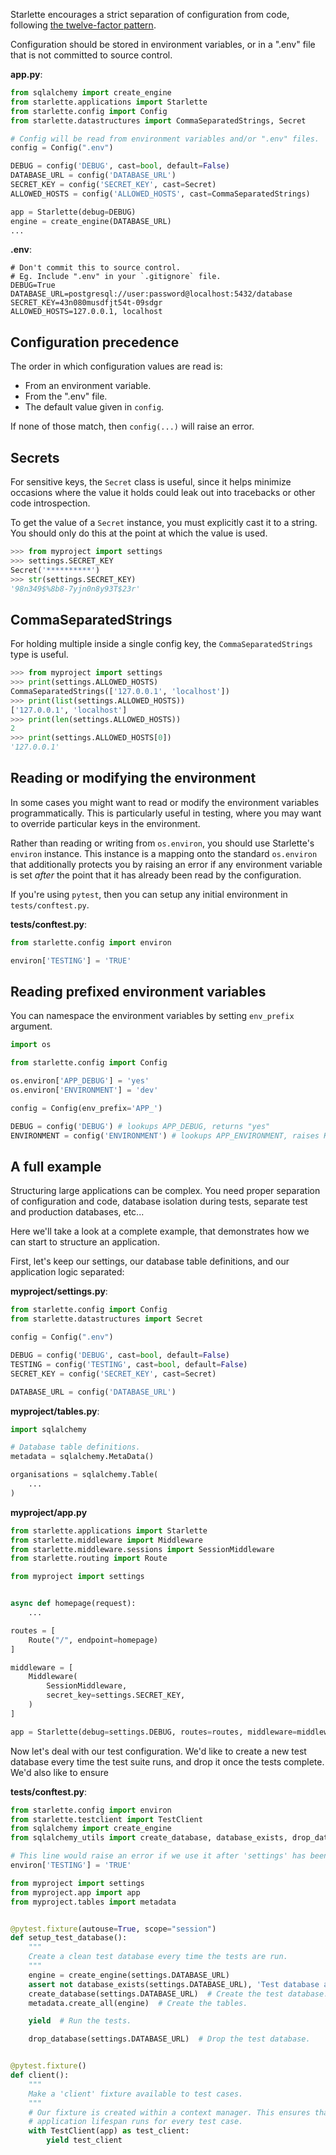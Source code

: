 Starlette encourages a strict separation of configuration from code,
following [the twelve-factor pattern][twelve-factor].

Configuration should be stored in environment variables, or in a ".env" file
that is not committed to source control.

**app.py**:

```python
from sqlalchemy import create_engine
from starlette.applications import Starlette
from starlette.config import Config
from starlette.datastructures import CommaSeparatedStrings, Secret

# Config will be read from environment variables and/or ".env" files.
config = Config(".env")

DEBUG = config('DEBUG', cast=bool, default=False)
DATABASE_URL = config('DATABASE_URL')
SECRET_KEY = config('SECRET_KEY', cast=Secret)
ALLOWED_HOSTS = config('ALLOWED_HOSTS', cast=CommaSeparatedStrings)

app = Starlette(debug=DEBUG)
engine = create_engine(DATABASE_URL)
...
```

**.env**:

```shell
# Don't commit this to source control.
# Eg. Include ".env" in your `.gitignore` file.
DEBUG=True
DATABASE_URL=postgresql://user:password@localhost:5432/database
SECRET_KEY=43n080musdfjt54t-09sdgr
ALLOWED_HOSTS=127.0.0.1, localhost
```

## Configuration precedence

The order in which configuration values are read is:

* From an environment variable.
* From the ".env" file.
* The default value given in `config`.

If none of those match, then `config(...)` will raise an error.

## Secrets

For sensitive keys, the `Secret` class is useful, since it helps minimize
occasions where the value it holds could leak out into tracebacks or
other code introspection.

To get the value of a `Secret` instance, you must explicitly cast it to a string.
You should only do this at the point at which the value is used.

```python
>>> from myproject import settings
>>> settings.SECRET_KEY
Secret('**********')
>>> str(settings.SECRET_KEY)
'98n349$%8b8-7yjn0n8y93T$23r'
```

## CommaSeparatedStrings

For holding multiple inside a single config key, the `CommaSeparatedStrings`
type is useful.

```python
>>> from myproject import settings
>>> print(settings.ALLOWED_HOSTS)
CommaSeparatedStrings(['127.0.0.1', 'localhost'])
>>> print(list(settings.ALLOWED_HOSTS))
['127.0.0.1', 'localhost']
>>> print(len(settings.ALLOWED_HOSTS))
2
>>> print(settings.ALLOWED_HOSTS[0])
'127.0.0.1'
```

## Reading or modifying the environment

In some cases you might want to read or modify the environment variables programmatically.
This is particularly useful in testing, where you may want to override particular
keys in the environment.

Rather than reading or writing from `os.environ`, you should use Starlette's
`environ` instance. This instance is a mapping onto the standard `os.environ`
that additionally protects you by raising an error if any environment variable
is set *after* the point that it has already been read by the configuration.

If you're using `pytest`, then you can setup any initial environment in
`tests/conftest.py`.

**tests/conftest.py**:

```python
from starlette.config import environ

environ['TESTING'] = 'TRUE'
```

## Reading prefixed environment variables

You can namespace the environment variables by setting `env_prefix` argument.

```python title="myproject/settings.py"
import os

from starlette.config import Config

os.environ['APP_DEBUG'] = 'yes'
os.environ['ENVIRONMENT'] = 'dev'

config = Config(env_prefix='APP_')

DEBUG = config('DEBUG') # lookups APP_DEBUG, returns "yes"
ENVIRONMENT = config('ENVIRONMENT') # lookups APP_ENVIRONMENT, raises KeyError as variable is not defined
```

## A full example

Structuring large applications can be complex. You need proper separation of
configuration and code, database isolation during tests, separate test and
production databases, etc...

Here we'll take a look at a complete example, that demonstrates how
we can start to structure an application.

First, let's keep our settings, our database table definitions, and our
application logic separated:

**myproject/settings.py**:

```python
from starlette.config import Config
from starlette.datastructures import Secret

config = Config(".env")

DEBUG = config('DEBUG', cast=bool, default=False)
TESTING = config('TESTING', cast=bool, default=False)
SECRET_KEY = config('SECRET_KEY', cast=Secret)

DATABASE_URL = config('DATABASE_URL')
```

**myproject/tables.py**:

```python
import sqlalchemy

# Database table definitions.
metadata = sqlalchemy.MetaData()

organisations = sqlalchemy.Table(
    ...
)
```

**myproject/app.py**

```python
from starlette.applications import Starlette
from starlette.middleware import Middleware
from starlette.middleware.sessions import SessionMiddleware
from starlette.routing import Route

from myproject import settings


async def homepage(request):
    ...

routes = [
    Route("/", endpoint=homepage)
]

middleware = [
    Middleware(
        SessionMiddleware,
        secret_key=settings.SECRET_KEY,
    )
]

app = Starlette(debug=settings.DEBUG, routes=routes, middleware=middleware)
```

Now let's deal with our test configuration.
We'd like to create a new test database every time the test suite runs,
and drop it once the tests complete. We'd also like to ensure

**tests/conftest.py**:

```python
from starlette.config import environ
from starlette.testclient import TestClient
from sqlalchemy import create_engine
from sqlalchemy_utils import create_database, database_exists, drop_database

# This line would raise an error if we use it after 'settings' has been imported.
environ['TESTING'] = 'TRUE'

from myproject import settings
from myproject.app import app
from myproject.tables import metadata


@pytest.fixture(autouse=True, scope="session")
def setup_test_database():
    """
    Create a clean test database every time the tests are run.
    """
    engine = create_engine(settings.DATABASE_URL)
    assert not database_exists(settings.DATABASE_URL), 'Test database already exists. Aborting tests.'
    create_database(settings.DATABASE_URL)  # Create the test database.
    metadata.create_all(engine)  # Create the tables.

    yield  # Run the tests.

    drop_database(settings.DATABASE_URL)  # Drop the test database.


@pytest.fixture()
def client():
    """
    Make a 'client' fixture available to test cases.
    """
    # Our fixture is created within a context manager. This ensures that
    # application lifespan runs for every test case.
    with TestClient(app) as test_client:
        yield test_client
```

[twelve-factor]: https://12factor.net/config
